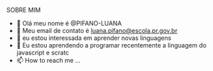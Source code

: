 SOBRE MIM
- 👋 Olá meu nome é @PIFANO-LUANA
- 👀 Meu email de contato é luana.pifano@escola.pr.gov.br
- 🌱 eu estou interessada em aprender novas linguagens
- 💞️ Eu estou aprendendo a programar recentemente a linguagem do javascript e scratc
- 📫 How to reach me ...

<!---
PIFANO-LUANO/PIFANO-LUANO is a ✨ special ✨ repository because its `README.md` (this file) appears on your GitHub profile.
You can click the Preview link to take a look at your changes.
--->
